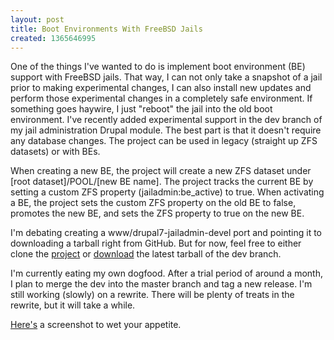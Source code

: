 ```yaml
---
layout: post
title: Boot Environments With FreeBSD Jails
created: 1365646995
---
```

One of the things I've wanted to do is implement boot environment (BE) support with FreeBSD jails. That way, I can not only take a snapshot of a jail prior to making experimental changes, I can also install new updates and perform those experimental changes in a completely safe environment. If something goes haywire, I just "reboot" the jail into the old boot environment. I've recently added experimental support in the dev branch of my jail administration Drupal module. The best part is that it doesn't require any database changes. The project can be used in legacy (straight up ZFS datasets) or with BEs.

When creating a new BE, the project will create a new ZFS dataset under [root dataset]/POOL/[new BE name]. The project tracks the current BE by setting a custom ZFS property (jailadmin:be_active) to true. When activating a BE, the project sets the custom ZFS property on the old BE to false, promotes the new BE, and sets the ZFS property to true on the new BE.

I'm debating creating a www/drupal7-jailadmin-devel port and pointing it to downloading a tarball right from GitHub. But for now, feel free to either clone the <a href="https://github.com/lattera/drupal-jailadmin" target="_blank">project</a> or <a href="https://github.com/lattera/drupal-jailadmin/archive/dev.tar.gz">download</a> the latest tarball of the dev branch.

I'm currently eating my own dogfood. After a trial period of around a month, I plan to merge the dev into the master branch and tag a new release. I'm still working (slowly) on a rewrite. There will be plenty of treats in the rewrite, but it will take a while.

<a href="http://imgur.com/UuDn5tj" target="_blank">Here's</a> a screenshot to wet your appetite.
